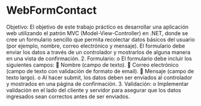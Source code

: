 # WebFormContact
Objetivo:
El objetivo de este trabajo práctico es desarrollar una aplicación web utilizando el patrón MVC (Model-View-Controller) en .NET, donde se cree un formulario sencillo que permita recolectar datos básicos del usuario (por ejemplo, nombre, correo electrónico y mensaje). El formulario debe enviar los datos a través de un controlador y mostrarlos de alguna manera en una vista de confirmación.
2.	Formulario:
o	El formulario debe incluir los siguientes campos:
	Nombre (campo de texto).
	Correo electrónico (campo de texto con validación de formato de email).
	Mensaje (campo de texto largo).
o	Al hacer submit, los datos deben ser enviados al controlador y mostrados en una página de confirmación.
3.	Validación:
o	Implementar validación en el lado del cliente y servidor para asegurar que los datos ingresados sean correctos antes de ser enviados.
